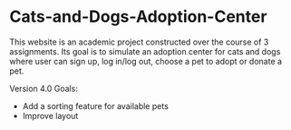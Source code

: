 # Cats-and-Dogs-Adoption-Center

This website is an academic project constructed over the course of 3 assignments. 
Its goal is to simulate an adoption center for cats and dogs where user can sign up, log in/log out, choose a pet to adopt or donate a pet.

Version 4.0 Goals:
- Add a sorting feature for available pets
- Improve layout
